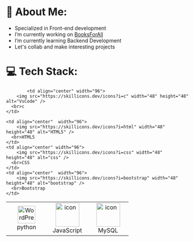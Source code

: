 # 💫 About Me:
-  Specialized in Front-end development
-  I’m currently working on [BooksForAll](https://github.com/Adi12543/bookstore)<br> 
-  I’m currently learning Backend Development<br>
-  Let's collab and make interesting projects<br>
# 💻 Tech Stack:
<table align="center">
  <tr>
   
            <td align="center" width="96">
        <img src="https://skillicons.dev/icons?i=c" width="48" height="48" alt="VsCode" />
      <br>c
    </td>
   <td align="center" width="96">
        <img src="https://skillicons.dev/icons?i=python" width="48" height="48" alt="WordPress" />
      <br>python
    </td>
     <td align="center" width="96">
        <img src="https://techstack-generator.vercel.app/js-icon.svg" alt="icon" width="65" height="65" />
      <br>JavaScript
    </td>
       
   <td align="center" width="96">
        <img src="https://techstack-generator.vercel.app/mysql-icon.svg" alt="icon" width="65" height="65" />
      <br>MySQL
    </td>
       

    <td align="center"  width="96">
        <img src="https://skillicons.dev/icons?i=html" width="48" height="48" alt="HTML5" />
      <br>HTML5
    </td>
    <td align="center" width="96">
        <img src="https://skillicons.dev/icons?i=css" width="48" height="48" alt="css" />
      <br>CSS
    </td>
    <td align="center"  width="96">
        <img src="https://skillicons.dev/icons?i=bootstrap" width="48" height="48" alt="bootstrap" />
      <br>Bootstrap
    </td>
    
   
        
  </tr>            
</table>


